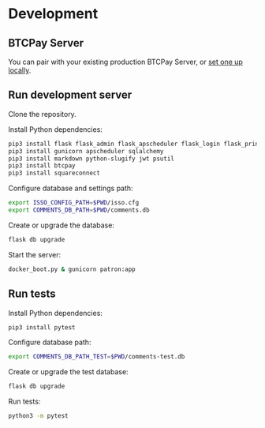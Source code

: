 # Development

## BTCPay Server

You can pair with your existing production BTCPay Server, or [set one up locally](https://github.com/btcpayserver/btcpayserver-doc/blob/master/LocalDevelopment.md).

## Run development server

Clone the repository.

Install Python dependencies:

```sh
pip3 install flask flask_admin flask_apscheduler flask_login flask_principal flask_fileupload flask_bootstrap flask_migrate flask_ezmail
pip3 install gunicorn apscheduler sqlalchemy
pip3 install markdown python-slugify jwt psutil
pip3 install btcpay
pip3 install squareconnect
```

Configure database and settings path:

```sh
export ISSO_CONFIG_PATH=$PWD/isso.cfg
export COMMENTS_DB_PATH=$PWD/comments.db
```

Create or upgrade the database:

```sh
flask db upgrade
```

Start the server:

```sh
docker_boot.py & gunicorn patron:app
```
## Run tests

Install Python dependencies:

```sh
pip3 install pytest
```

Configure database path:

```sh
export COMMENTS_DB_PATH_TEST=$PWD/comments-test.db
```

Create or upgrade the test database:


```sh
flask db upgrade
```

Run tests:

```sh
python3 -m pytest
```
